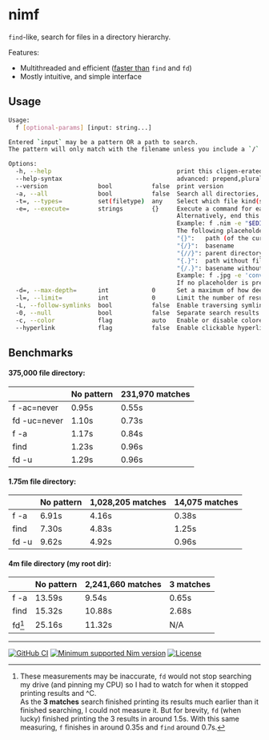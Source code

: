[
Copyright © 2023 Gruruya <gruruya.chi4c@slmails.com>
SPDX-License-Identifier: CC-BY-SA-4.0
]:#

# nimf

`find`-like, search for files in a directory hierarchy.

Features:
* Multithreaded and efficient ([faster than](#benchmarks) `find` and `fd`)
* Mostly intuitive, and simple interface

Usage
---
```sh
Usage:
  f [optional-params] [input: string...]

Entered `input` may be a pattern OR a path to search.
The pattern will only match with the filename unless you include a `/`.

Options:
  -h, --help                                   print this cligen-erated help
  --help-syntax                                advanced: prepend,plurals,..
  --version              bool           false  print version
  -a, --all              bool           false  Search all directories, including those ignored by default/your `.config/nimf/ignore.csv` file.
  -t=, --types=          set(filetype)  any    Select which file kind(s) to match. File kinds include any|file|directory|link|lfile|ldir.
  -e=, --execute=        strings        {}     Execute a command for each matching search result in parallel.
                                               Alternatively, end this argument with "+" to execute the command once with all results as arguments.
                                               Example: f .nim -e "$EDITOR"+
                                               The following placeholders are substituted before the command is executed:
                                               "{}":   path (of the current search result)
                                               "{/}":  basename
                                               "{//}": parent directory
                                               "{.}":  path without file extension
                                               "{/.}": basename without file extension
                                               Example: f .jpg -e 'convert {} {.}.png'
                                               If no placeholder is present, an implicit " {}" at the end is assumed.
  -d=, --max-depth=      int            0      Set a maximum of how deep in the directory tree to search.
  -l=, --limit=          int            0      Limit the number of results.
  -L, --follow-symlinks  bool           false  Enable traversing symlinks.
  -0, --null             bool           false  Separate search results and split stdin with null characters `\0` instead of newlines `\n`.
  -c, --color            flag           auto   Enable or disable colored printing. Default is based on the `NO_COLOR` environment variable.
  --hyperlink            flag           false  Enable clickable hyperlinks in supported terminals.
```

Benchmarks
---
#### 375,000 file directory:
|              | No pattern | 231,970 matches |
|--------------|------------|-----------------|
| f -ac=never  | 0.95s      | 0.55s           |
| fd -uc=never | 1.10s      | 0.73s           |
| f -a         | 1.17s      | 0.84s           |
| find         | 1.23s      | 0.96s           |
| fd -u        | 1.29s      | 0.96s           |

#### 1.75m file directory:
|       | No pattern | 1,028,205 matches | 14,075 matches |
|-------|------------|-------------------|----------------|
| f -a  | 6.91s      | 4.16s             | 0.38s          |
| find  | 7.30s      | 4.83s             | 1.25s          |
| fd -u | 9.62s      | 4.92s             | 0.96s          |

#### 4m file directory (my root dir):
|        | No pattern | 2,241,660 matches | 3 matches |
|--------|------------|-------------------|-----------|
| f -a   | 13.59s     | 9.54s             | 0.65s     |
| find   | 15.32s     | 10.88s            | 2.68s     |
| fd[^1] | 25.16s     | 11.32s            | N/A       |

[^1]: These measurements may be inaccurate, `fd` would not stop searching my drive (and pinning my CPU) so I had to watch for when it stopped printing results and ^C.  
As the **3 matches** search finished printing its results much earlier than it finished searching, I could not measure it. But for brevity, `fd` (when lucky) finished printing the 3 results in around 1.5s. With this same measuring, `f` finishes in around 0.35s and `find` around 0.7s.

---
[![GitHub CI](../../actions/workflows/build.yml/badge.svg?branch=master)](../../actions/workflows/build.yml)
[![Minimum supported Nim version](https://img.shields.io/badge/Nim-1.9.3+-informational?logo=Nim&labelColor=232733&color=F3D400)](https://nim-lang.org)
[![License](https://img.shields.io/github/license/Gruruya/nimf?logoColor=000000&logo=GNU&labelColor=FFFFFF&color=663366)](LICENSE.md)
